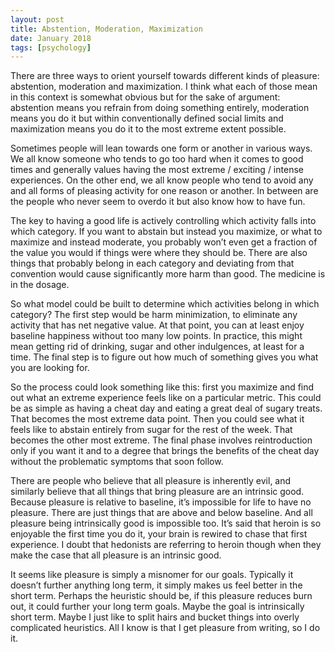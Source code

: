 ```yaml
---
layout: post
title: Abstention, Moderation, Maximization
date: January 2018
tags: [psychology]
---
```

There are three ways to orient yourself towards different kinds of pleasure: abstention, moderation and maximization. I think what each of those mean in this context is somewhat obvious but for the sake of argument: abstention means you refrain from doing something entirely, moderation means you do it but within conventionally defined social limits and maximization means you do it to the most extreme extent possible.

Sometimes people will lean towards one form or another in various ways. We all know someone who tends to go too hard when it comes to good times and generally values having the most extreme / exciting / intense experiences. On the other end, we all know people who tend to avoid any and all forms of pleasing activity for one reason or another. In between are the people who never seem to overdo it but also know how to have fun.

The key to having a good life is actively controlling which activity falls into which category. If you want to abstain but instead you maximize, or what to maximize and instead moderate, you probably won’t even get a fraction of the value you would if things were where they should be. There are also things that probably belong in each category and deviating from that convention would cause significantly more harm than good. The medicine is in the dosage.

So what model could be built to determine which activities belong in which category? The first step would be harm minimization, to eliminate any activity that has net negative value. At that point, you can at least enjoy baseline happiness without too many low points. In practice, this might mean getting rid of drinking, sugar and other indulgences, at least for a time. The final step is to figure out how much of something gives you what you are looking for.

So the process could look something like this: first you maximize and find out what an extreme experience feels like on a particular metric. This could be as simple as having a cheat day and eating a great deal of sugary treats. That becomes the most extreme data point. Then you could see what it feels like to abstain entirely from sugar for the rest of the week. That becomes the other most extreme. The final phase involves reintroduction only if you want it and to a degree that brings the benefits of the cheat day without the problematic symptoms that soon follow.

There are people who believe that all pleasure is inherently evil, and similarly believe that all things that bring pleasure are an intrinsic good. Because pleasure is relative to baseline, it’s impossible for life to have no pleasure. There are just things that are above and below baseline. And all pleasure being intrinsically good is impossible too. It’s said that heroin is so enjoyable the first time you do it, your brain is rewired to chase that first experience. I doubt that hedonists are referring to heroin though when they make the case that all pleasure is an intrinsic good.

It seems like pleasure is simply a misnomer for our goals. Typically it doesn’t further anything long term, it simply makes us feel better in the short term. Perhaps the heuristic should be, if this pleasure reduces burn out, it could further your long term goals. Maybe the goal is intrinsically short term. Maybe I just like to split hairs and bucket things into overly complicated heuristics. All I know is that I get pleasure from writing, so I do it.
